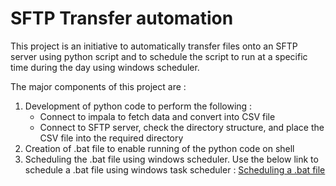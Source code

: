# SFTP Transfer automation

This project is an initiative to automatically transfer files onto an SFTP server using python script and to schedule the script to run at a specific time during the day using windows scheduler.  

The major components of this project are :
1. Development of python code to perform the following : 
    - Connect to impala to fetch data and convert into CSV file
    - Connect to SFTP server, check the directory structure, and place the CSV file into the required directory 
2. Creation of .bat file to enable running of the python code on shell
3. Scheduling the .bat file using windows scheduler.
    Use the below link to schedule a .bat file using windows task scheduler : 
    [Scheduling a .bat file](https://windowsreport.com/schedule-batch-file-windows/) 
